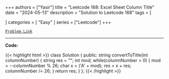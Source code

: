 
+++
authors = ["Yasir"]
title = "Leetcode 168: Excel Sheet Column Title"
date = "2024-05-13"
description = "Solution to Leetcode 168"
tags = [
    
]
categories = [
    "Easy"
]
series = ["Leetcode"]
+++



[`Problem Link`](https://leetcode.com/problems/excel-sheet-column-title/description/)

---

**Code:**

{{< highlight html >}}
class Solution {
public:
    string convertToTitle(int columnNumber) {
        string res = "";
        int mod;
        while(columnNumber > 0) {
            mod = --columnNumber % 26;
            char x = ('A' + mod);
            res = x + res;
            columnNumber /= 26;
        }
        return res;
    }
};
{{< /highlight >}}

